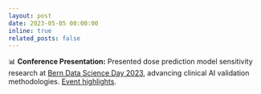 ```yaml
---
layout: post
date: 2023-05-05 00:00:00
inline: true
related_posts: false
---
```


📊 **Conference Presentation:** Presented dose prediction model sensitivity research at [Bern Data Science Day 2023](https://www.dsl.unibe.ch/events/bdsd2023/), advancing clinical AI validation methodologies. [Event highlights](https://twitter.com/amithjkamath/status/1654577900933246977?s=20).
